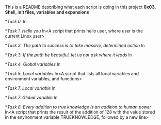 This is a README describing what each script is doing in this project **0x03. Shell, init files, variables and expansions**

**Task *0. <o>**
ln<A script that creates an alias>

**Task *1. Hello you**
ln<A script that prints hello user, where user is the current Linux user>

**Task *2. The path to success is to take massive, determined action**
ln<A script that add a directory action to the last directory in PATH>

**Task *3. If the path be beautiful, let us not ask where it leads**
ln<A script that counts the number of directories in the PATH>

**Task *4. Global variables**
ln<A script that lists environment variables>

**Task *5. Local variables**
ln<A script that lists all local variables and environment variables, and functions>

**Task *7. Local variable**
ln<A script that creates a new local variable>

**Task *7. Global variable**
ln<A script that creates a new Global variable>

**Task *8. Every addition to true knowledge is an addition to human power**
ln<A script that prints the result of the addition of 128 with the value stored in the environment variable TRUEKNOWLEDGE, followed by a new line>
